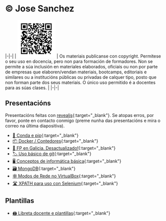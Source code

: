 # © Jose Sanchez

|-|-|
| ![qrcode](docencia.png) | Os materiais publícanse con copyright. Permítese o seu uso en docencia, pero non para formación de formadores. Non se permite a súa inclusión en materiales elaborados, oficiais ou non por parte de empresas que elaboren/vendan materiais, bootcamps, editoriais e similares ou a institucións públicas ou privadas de calquer tipo, posto que non forman parte dos seus materiais. O único uso permitido é a docentes para as súas clases. |
|-|-|

## Presentacións

Presentacións feitas con [revealjs](https://revealjs.com/){:target="_blank"}. Se atopas erros, por favor, ponte en contacto conmigo (preme nunha das presentacións e mira o correo na última diapositiva).

- [🐍 Conda e pip](https://jfsanchez.es/docencia/conda-pip-virtualenv){:target="_blank"}
- [📦 Docker / Contedores](https://jfsanchez.es/docencia/docker){:target="_blank"}
- [📕 FP en Galicia. Desactualizado!](https://jfsanchez.es/docencia/funcionamentofp){:target="_blank"}
- [🏷 Uso básico de git](https://jfsanchez.es/docencia/git){:target="_blank"}
- [🖥️ Conceptos de informática básica](https://jfsanchez.es/docencia/informatica-basica){:target="_blank"}
- [🗃️ MongoDB](https://jfsanchez.es/docencia/mongodb){:target="_blank"}
- [🕸️ Modos de Rede no VirtualBox](https://jfsanchez.es/docencia/virtualbox){:target="_blank"}
- [🛣️ XPATH para uso con Selenium](https://jfsanchez.es/docencia/xpath){:target="_blank"}

## Plantillas

- [🖨️ Libreta docente e plantillas](https://jfsanchez.es/docencia/libreta){:target="_blank"}